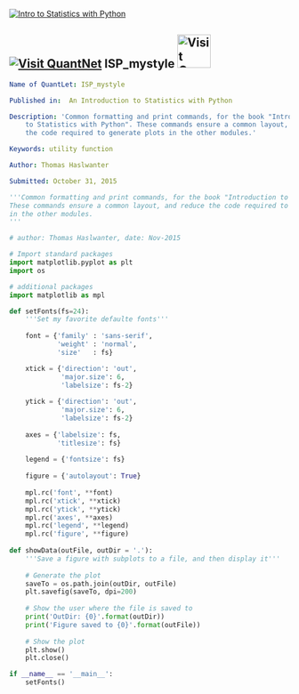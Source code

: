 
[<img src="../../../../pictures/quantletLogo_FH.png" alt="Intro to Statistics with Python">](https://github.com/thomas-haslwanter/statsintro_python)

## [<img src="../../../../pictures/qloqo.png" alt="Visit QuantNet">](http://quantlet.de/)  **ISP_mystyle** [<img src="../../../../pictures/QN2.png" width="60" alt="Visit QuantNet 2.0">](http://quantlet.de/)


```yaml
Name of QuantLet: ISP_mystyle

Published in:  An Introduction to Statistics with Python

Description: 'Common formatting and print commands, for the book "Introduction
    to Statistics with Python". These commands ensure a common layout, and reduce
    the code required to generate plots in the other modules.'

Keywords: utility function

Author: Thomas Haslwanter 

Submitted: October 31, 2015 

```

```py
'''Common formatting and print commands, for the book "Introduction to Statistics with Python".
These commands ensure a common layout, and reduce the code required to generate plots
in the other modules.
'''

# author: Thomas Haslwanter, date: Nov-2015

# Import standard packages
import matplotlib.pyplot as plt
import os

# additional packages
import matplotlib as mpl

def setFonts(fs=24):
    '''Set my favorite defaulte fonts'''
    
    font = {'family' : 'sans-serif',
            'weight' : 'normal',
            'size'   : fs}

    xtick = {'direction': 'out',
             'major.size': 6,
             'labelsize': fs-2}
    
    ytick = {'direction': 'out',
             'major.size': 6,
             'labelsize': fs-2}
    
    axes = {'labelsize': fs,
            'titlesize': fs}
    
    legend = {'fontsize': fs}
    
    figure = {'autolayout': True}
    
    mpl.rc('font', **font)
    mpl.rc('xtick', **xtick)
    mpl.rc('ytick', **ytick)
    mpl.rc('axes', **axes)
    mpl.rc('legend', **legend)
    mpl.rc('figure', **figure)
    
def showData(outFile, outDir = '.'):
    '''Save a figure with subplots to a file, and then display it'''
    
    # Generate the plot
    saveTo = os.path.join(outDir, outFile)
    plt.savefig(saveTo, dpi=200)
    
    # Show the user where the file is saved to
    print('OutDir: {0}'.format(outDir))
    print('Figure saved to {0}'.format(outFile))
    
    # Show the plot
    plt.show()
    plt.close()

if __name__ == '__main__':
    setFonts()
```
